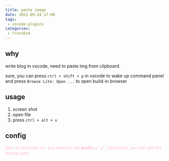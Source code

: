 ```yaml
---
title: paste image
date: 2022-09-24 17:00
tags:
 - vscode-plugins
categories: 
 - frontEnd
---
```


## why

write blog in vscode, need to paste img from clipboard.

sure, you can press `ctrl + shift + p` in vscode to wake up command panel and press `Browse Lite: Open ...` to open build-in browser

## usage

1. screen shot
2. open file
3. press `ctrl + alt + v`

## config

<span style="color: pink;">tips: in windows os, you need to set <b>prefix = './'</b>, otherwise, you will get the wrong path.</span>
